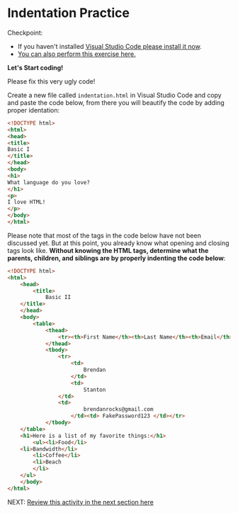 # Indentation Practice

Checkpoint:

* If you haven't installed [Visual Studio Code please install it now](https://code.visualstudio.com/download).
* [You can also perform this exercise here.](https://codepen.io/dannyooooo/pen/RwNyYXr)

**Let's Start coding!**

Please fix this very ugly code!

Create a new file called ```indentation.html``` in Visual Studio Code and copy and paste the code below, from there you will beautify the code by adding proper identation:

```html
<!DOCTYPE html>
<html>
<head>
<title>
Basic I
</title>
</head>
<body>
<h1>
What language do you love?
</h1>
<p>
I love HTML!
</p>
</body>
</html>
```

Please note that most of the tags in the code below have not been discussed yet. But at this point, you already know what opening and closing tags look like. **Without knowing the HTML tags, determine what the parents, children, and siblings are by properly indenting the code below**:

```html
<!DOCTYPE html>
<html>
    <head>
        <title>
            Basic II
    </title>
    </head>
    <body>
        <table>
            <thead>
                <tr><th>First Name</th><th>Last Name</th><th>Email</th><th>Password</th></tr>
            </thead>
            <tbody>
                <tr>
                    <td>
                        Brendan
                    </td>
                    <td>
                        Stanton
                </td>
                <td>
                        brendanrocks@gmail.com
                    </td><td> FakePassword123 </td></tr>
            </tbody>
    </table>
    <h1>Here is a list of my favorite things:</h1>
        <ul><li>Food</li>
    <li>Bandwidth</li>
        <li>Coffee</li>
        <li>Beach
        </li>
    </ul>
    </body>
</html>
```

NEXT: [Review this activity in the next section here](./indentation_review.md)
